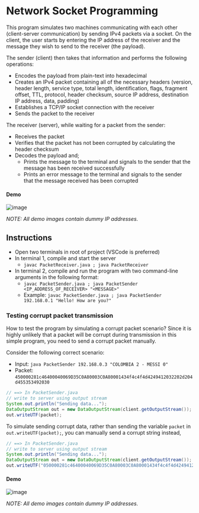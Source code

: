# Network Socket Programming

This program simulates two machines communicating with each other (client-server communication) by sending IPv4 packets via a socket. On the client, the user starts by entering the IP address of the receiver and the message they wish to send to the receiver (the payload). 

The sender (client) then takes that information and performs the following operations:
- Encodes the payload from plain-text into hexadecimal
- Creates an IPv4 packet containing all of the necessary headers (version, header length, service type, total length, identification, flags, fragment offset, TTL, protocol, header checksum, source IP address, destination IP address, data, padding)
- Establishes a TCP/IP socket connection with the receiver
- Sends the packet to the receiver

The receiver (server), while waiting for a packet from the sender:
- Receives the packet
- Verifies that the packet has not been corrupted by calculating the header checksum
- Decodes the payload and;
    - Prints the message to the terminal and signals to the sender that the message has been received successfully
    - Prints an error message to the terminal and signals to the sender that the message received has been corrupted

#### Demo

![image](https://github.com/kienmarkdo/Socket_Programming/assets/67518620/27e82fdc-b9fa-4feb-8ba5-34c244c79518)

_NOTE: All demo images contain dummy IP addresses._

## Instructions
- Open two terminals in root of project (VSCode is preferred)
- In terminal 1, compile and start the server
    - `javac PacketReceiver.java ; java PacketReceiver`
- In terminal 2, compile and run the program with two command-line arguments in the following format:
    - `javac PacketSender.java ; java PacketSender <IP_ADDRESS_OF_RECEIVER> "<MESSAGE>"`
    - Example: `javac PacketSender.java ; java PacketSender 192.168.0.1 "Hello! How are you?"`

### Testing corrupt packet transmission
How to test the program by simulating a corrupt packet scenario? Since it is highly unlikely that a packet will be corrupt during transmission in this simple program, you need to send a corrupt packet manually.

Consider the following correct scenario:
 - Input: `java PacketSender 192.168.0.3 "COLOMBIA 2 - MESSI 0"`
 - Packet: `450000281c46400040069D35C0A80003C0A80001434f4c4f4d4249412032202d204d455353492030`
```java
// ==> In PacketSender.java
// write to server using output stream
System.out.println("Sending data...");
DataOutputStream out = new DataOutputStream(client.getOutputStream());
out.writeUTF(packet);
```
To simulate sending corrupt data, rather than sending the variable `packet` in `out.writeUTF(packet);`, you can manually send a corrupt string instead, 
```java
// ==> In PacketSender.java
// write to server using output stream
System.out.println("Sending data...");
DataOutputStream out = new DataOutputStream(client.getOutputStream());
out.writeUTF("050000281c46400040069D35C0A80003C0A80001434f4c4f4d4249412032202d204d455353492030"); // notice that the first digit is changed from "4" to "0"
```
#### Demo

![image](https://github.com/kienmarkdo/Socket_Programming/assets/67518620/b89dafb6-4bcb-4bd5-a8bf-15f7fc08e2f5)

_NOTE: All demo images contain dummy IP addresses._



